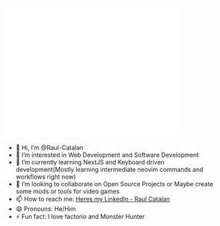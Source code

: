 <picture>
  <img src="/github-metrics.svg" alt="Metrics" width="400">
</picture>

- 👋 Hi, I’m @Raul-Catalan
- 👀 I’m interested in Web Development and Software Development
- 🌱 I’m currently learning NextJS and Keyboard driven development(Mostly learning intermediate neovim commands and workflows right now)
- 💞️ I’m looking to collaborate on Open Source Projects or Maybe create some mods or tools for video games
- 📫 How to reach me: [Heres my LinkedIn - Raul Catalan](https://www.linkedin.com/in/raul-catalan/)
- 😄 Pronouns: He/Him
- ⚡ Fun fact: I love factorio and Monster Hunter

<!---
Raul-Catalan/Raul-Catalan is a ✨ special ✨ repository because its `README.md` (this file) appears on your GitHub profile.
You can click the Preview link to take a look at your changes.
--->

